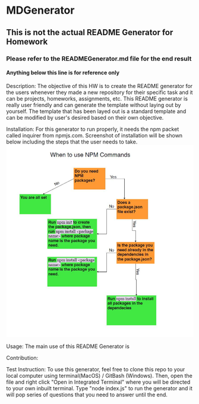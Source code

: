 # MDGenerator

## This is not the actual README Generator for Homework
### Please refer to the READMEGenerator.md file for the end result

#### Anything below this line is for reference only

Description: The objective of this HW is to create the README generator for the users whenever they made a new repository for their specific task and it can be projects, homeworks, assignments, etc. This README generator is really user friendly and can generate the template without laying out by yourself. The template that has been layed out is a standard template and can be modified by user's desired based on their own objective.

Installation: For this generator to run properly, it needs the npm packet called inquirer from npmjs.com. Screenshot of installation will be shown below including the steps that the user needs to take.
![Steps Installation](./steps.JPG) 

Usage: The main use of this README Generator is

Contribution:

Test Instruction: To use this generator, feel free to clone this repo to your local computer using terminal(MacOS) / GitBash (Windows). Then, open the file and right click "Open in Integrated Terminal" where you will be directed to your own inbuilt terminal. Type "node index.js" to run the generator and it will pop series of questions that you need to answer until the end.